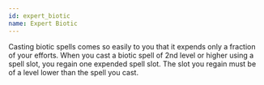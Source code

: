 ```yaml
---
id: expert_biotic
name: Expert Biotic
---
```

Casting biotic spells comes so easily to you that it expends only a fraction of your efforts. When you cast a biotic spell 
of 2nd level or higher using a spell slot, you regain one expended spell slot. The slot you regain must be of a level 
lower than the spell you cast.


